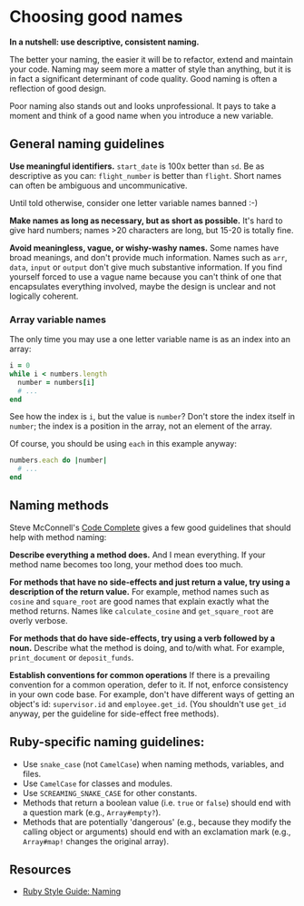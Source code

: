 # Choosing good names

**In a nutshell: use descriptive, consistent naming.**

The better your naming, the easier it will be to refactor, extend and
maintain your code. Naming may seem more a matter of style than
anything, but it is in fact a significant determinant of code quality.
Good naming is often a reflection of good design.

Poor naming also stands out and looks unprofessional. It pays to take
a moment and think of a good name when you introduce a new variable.

## General naming guidelines

**Use meaningful identifiers.** `start_date` is 100x better than
`sd`. Be as descriptive as you can: `flight_number` is better than
`flight`. Short names can often be ambiguous and uncommunicative.

Until told otherwise, consider one letter variable names banned :-)

**Make names as long as necessary, but as short as possible.** It's
hard to give hard numbers; names >20 characters are long, but 15-20 is
totally fine.

**Avoid meaningless, vague, or wishy-washy names.** Some names have
broad meanings, and don't provide much information. Names such as
`arr`, `data`, `input` or `output` don't give much substantive
information. If you find yourself forced to use a vague name because
you can't think of one that encapsulates everything involved, maybe
the design is unclear and not logically coherent.

### Array variable names

The only time you may use a one letter variable name is as an index
into an array:

```ruby
i = 0
while i < numbers.length
  number = numbers[i]
  # ...
end
```

See how the index is `i`, but the value is `number`? Don't store the
index itself in `number`; the index is a position in the array, not an
element of the array.

Of course, you should be using `each` in this example anyway:

```ruby
numbers.each do |number|
  # ...
end
```

## Naming methods

Steve McConnell's [Code Complete][code-complete] gives a few good
guidelines that should help with method naming:

**Describe everything a method does.** And I mean everything. If your
method name becomes too long, your method does too much.

**For methods that have no side-effects and just return a value, try
using a description of the return value.** For example, method names
such as `cosine` and `square_root` are good names that explain exactly
what the method returns. Names like `calculate_cosine` and
`get_square_root` are overly verbose.

**For methods that do have side-effects, try using a verb followed by
a noun.** Describe what the method is doing, and to/with what. For
example, `print_document` or `deposit_funds`.

**Establish conventions for common operations** If there is a
prevailing convention for a common operation, defer to it. If not,
enforce consistency in your own code base. For example, don't have
different ways of getting an object's id: `supervisor.id` and
`employee.get_id`. (You shouldn't use `get_id` anyway, per the
guideline for side-effect free methods).

[code-complete]: http://www.amazon.com/Code-Complete-Practical-Handbook-Construction/dp/0735619670/

## Ruby-specific naming guidelines:

* Use `snake_case` (not `CamelCase`) when naming methods,
  variables, and files.
* Use `CamelCase` for classes and modules.
* Use `SCREAMING_SNAKE_CASE` for other constants.
* Methods that return a boolean value (i.e. `true` or `false`) should
  end with a question mark (e.g., `Array#empty?`).
* Methods that are potentially 'dangerous' (e.g., because they modify
  the calling object or arguments) should end with an exclamation mark
  (e.g., `Array#map!` changes the original array).

## Resources

* [Ruby Style Guide: Naming][naming-guide]

[naming-guide]: https://github.com/bbatsov/ruby-style-guide#naming
